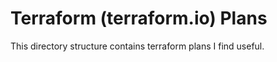 Terraform (terraform.io) Plans
==============================

This directory structure contains terraform plans I find useful.